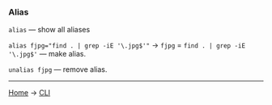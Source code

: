 ### Alias

``alias`` — show all aliases

``alias fjpg="find . | grep -iE '\.jpg$'"`` -> ``fjpg`` = ``find . | grep -iE '\.jpg$'`` — make alias.

``unalias fjpg`` — remove alias.


---
[Home](../README.md) -> [CLI](cli.md)
